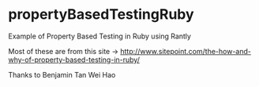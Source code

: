 # propertyBasedTestingRuby
Example of Property Based Testing in Ruby using Rantly

Most of these are from this site -> http://www.sitepoint.com/the-how-and-why-of-property-based-testing-in-ruby/

Thanks to Benjamin Tan Wei Hao
